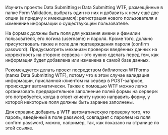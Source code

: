 Изучить проекты Data Submitting и Data Submitting WTF, размещённые в папке Form Validation, выбрать
один из них и добавить к нему ещё две опции (в придачу к имеющимся): регистрация нового
пользователя и изменение информации о существующем пользователе. 

На формах должны быть поля для указания имени и фамилии пользователя, его логина (username) и пароля. Кроме того, должно
присутствовать также и поле для подтверждения пароля (confirm password). Предусмотреть механизм
проверки введённых данных на корректность на стороне сервера – это нужно сделать перед тем, как
информация будет добавлена или изменена в самой базе данных. 

Рекомендуется делать проект посредством библиотеки WTForms (папка Data Submitting WTF), потому что в этом случае валидация
информации, присланной клиентом на сервер в POST-запросе, происходит автоматически. Также с
помощью WTF можно легко организовать предварительное заполнение полей формы на сервере: это
потребуется, когда в ответ клиенту нужно направить форму, у которой некоторые поля должны быть
заранее заполнены.

Для справки: добавить в WTF автоматическую проверку того, что пароль, введённый в поле password,
совпадает с паролем из поля confirm password, можно, например, так, как показано на странице по этой
ссылке.